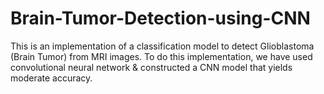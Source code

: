 # Brain-Tumor-Detection-using-CNN
This is an implementation of a classification model to detect Glioblastoma (Brain Tumor) from MRI images. To do this implementation, we have used convolutional neural network &amp; constructed a CNN model that yields moderate accuracy.
